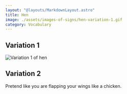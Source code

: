```yaml
---
layout: "@layouts/MarkdownLayout.astro"
title: Hen
image: ./assets/images-of-signs/hen-variation-1.gif
category: Vocabulary
---
```


## Variation 1

![Variation 1 of hen](@signs/hen-variation-1.gif)

## Variation 2

Pretend like you are flapping your wings like a chicken.
